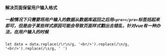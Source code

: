 #### 解决页面保留用户输入格式
##### 一般情况下只需要将用户输入的数据从数据库返回之后用`<pre></pre>`标签括起来即可，但是由于某些样式原因可能会导致页面样式戳出去错乱，针对vue有一种办法，在用户输入的时候
`
let data = data.replace(/\r\n/g, '<br/>').replace(/\n/g, '<br/>').replace(/\s/g, ' ')
`
